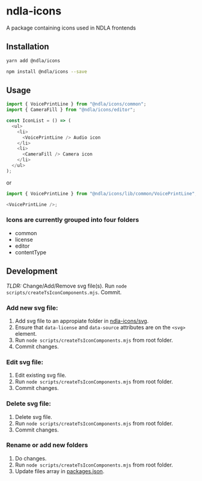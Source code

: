 # ndla-icons

A package containing icons used in NDLA frontends

## Installation

```sh
yarn add @ndla/icons
```

```sh
npm install @ndla/icons --save
```

## Usage

```js
import { VoicePrintLine } from "@ndla/icons/common";
import { CameraFill } from "@ndla/icons/editor";

const IconList = () => (
  <ul>
    <li>
      <VoicePrintLine /> Audio icon
    </li>
    <li>
      <CameraFill /> Camera icon
    </li>
  </ul>
);
```

or

```js
import { VoicePrintLine } from "@ndla/icons/lib/common/VoicePrintLine";

<VoicePrintLine />;
```

### Icons are currently grouped into four folders

- common
- license
- editor
- contentType

## Development

_TLDR:_ Change/Add/Remove svg file(s). Run `node scripts/createTsIconComponents.mjs`. Commit.

### Add new svg file:

1. Add svg file to an appropiate folder in [ndla-icons/svg](/packages/ndla-icons/svg).
2. Ensure that `data-license` and `data-source` attributes are on the `<svg>` element.
3. Run `node scripts/createTsIconComponents.mjs` from root folder.
4. Commit changes.

### Edit svg file:

1. Edit existing svg file.
2. Run `node scripts/createTsIconComponents.mjs` from root folder.
3. Commit changes.

### Delete svg file:

1. Delete svg file.
2. Run `node scripts/createTsIconComponents.mjs` from root folder.
3. Commit changes.

### Rename or add new folders

1. Do changes.
2. Run `node scripts/createTsIconComponents.mjs` from root folder.
3. Update files array in [packages.json](/packages/ndla-icons/package.json).
